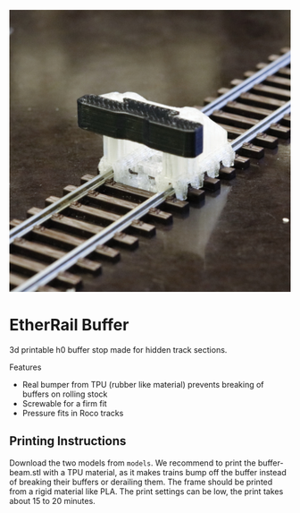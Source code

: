 ![](header.jpg)

# EtherRail Buffer
3d printable h0 buffer stop made for hidden track sections.

Features
- Real bumper from TPU (rubber like material) prevents breaking of buffers on rolling stock
- Screwable for a firm fit
- Pressure fits in Roco tracks

## Printing Instructions
Download the two models from `models`. We recommend to print the buffer-beam.stl with a TPU material, as it makes trains bump off the buffer instead of breaking their buffers or derailing them. The frame should be printed from a rigid material like PLA. The print settings can be low, the print takes about 15 to 20 minutes.